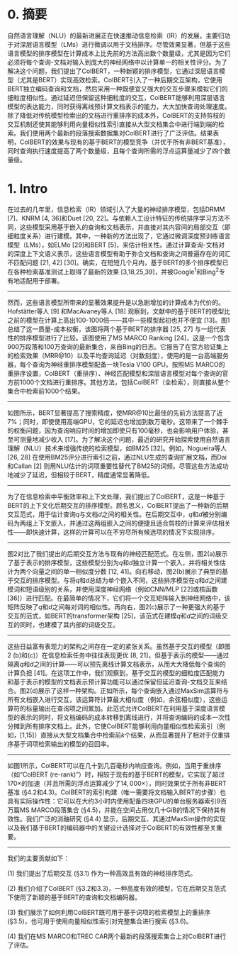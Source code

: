 # 0. 摘要

自然语言理解（NLU）的最新进展正在快速推动信息检索（IR）的发展，主要归功于对深层语言模型（LMs）进行微调以用于文档排序。尽管效果显著，但基于这些语言模型的排序模型在计算成本上比先前的方法高出数个数量级，尤其是因为它们必须将每个查询-文档对输入到庞大的神经网络中以计算单一的相关性评分。为了解决这个问题，我们提出了ColBERT，一种新颖的排序模型，它通过深层语言模型（尤其是BERT）实现高效检索。ColBERT引入了一种后期交互架构，它使用BERT独立编码查询和文档，然后采用一种既便宜又强大的交互步骤来模拟它们的细粒度相似性。通过延迟但保留这种细粒度的交互，ColBERT能够利用深层语言模型的表达能力，同时获得离线预计算文档表示的能力，大大加快查询处理速度。除了降低对传统模型检索出的文档进行重排序的成本外，ColBERT的支持剪枝的交互机制还使其能够利用向量相似性索引直接从大型文档集合中进行端到端的检索。我们使用两个最新的段落搜索数据集对ColBERT进行了广泛评估。结果表明，ColBERT的效果与现有的基于BERT的模型竞争（并优于所有非BERT基准），同时查询执行速度提高了两个数量级，且每个查询所需的浮点运算量减少了四个数量级。

# 1. Intro

在过去的几年里，信息检索（IR）领域引入了大量的神经排序模型，包括DRMM [7]、KNRM [4, 36]和Duet [20, 22]。与依赖人工设计特征的传统排序学习方法不同，这些模型采用基于嵌入的查询和文档表示，并直接对其内容间的局部交互（即细粒度关系）进行建模。其中，一种新的方法出现了，它通过微调深度预训练语言模型（LMs），如ELMo [29]和BERT [5]，来估计相关性。通过计算查询-文档对的深度上下文语义表示，这些语言模型有助于弥合文档和查询之间普遍存在的词汇不匹配问题 [21, 42] [30]。确实，在短短几个月内，基于BERT的多个排序模型已在各种检索基准测试上取得了最新的效果 [3,18,25,39]，并被Google${ }^1$和Bing${ }^2$专有地适配用于部署。

---

然而，这些语言模型所带来的显著效果提升是以急剧增加的计算成本为代价的。Hofstätter等人 [9] 和MacAvaney等人 [18] 观察到，文献中的基于BERT的模型比之前的模型在计算上高出100-1000倍——其中一些模型起初也并不便宜 [13]。图1总结了这一质量-成本权衡，该图将两个基于BERT的排序器 [25, 27] 与一组代表性的排序模型进行了比较。该图使用了MS MARCO Ranking [24]，这是一个包含900万段落和100万查询的最新集合，来自Bing的日志。它报告了在官方验证集上的检索效果（MRR@10）以及平均查询延迟（对数刻度），使用的是一台高端服务器，每个查询为神经重排序模型配备一块Tesla V100 GPU。按照MS MARCO的重排序设置，ColBERT（重排序）、神经匹配模型和深层语言模型对每个查询的官方前1000个文档进行重排序。其他方法，包括ColBERT（全检索），则直接从整个集合中检索前1000个结果。

---

如图所示，BERT显著提高了搜索精度，使MRR@10比最佳的先前方法提高了近7%；同时，即使使用高端GPU，它的延迟也增加到数万毫秒。这带来了一个棘手的权衡问题，因为查询响应时间的增加即使只有100毫秒，也会影响用户体验，甚至可测量地减少收入 [17]。为了解决这个问题，最近的研究开始探索使用自然语言理解（NLU）技术来增强传统的检索模型，如BM25 [32]。例如，Nogueira等人 [26, 28] 在使用BM25评分进行索引之前，通过NLU生成的查询扩展文档，而Dai和Callan [2] 则用NLU估计的词项重要性替代了BM25的词频。尽管这些方法成功地减少了延迟，但相较于BERT，精度通常显著降低。

---

为了在信息检索中平衡效率和上下文处理，我们提出了ColBERT，这是一种基于BERT的上下文化后期交互的排序模型。顾名思义，ColBERT提出了一种新的后期交互范式，用于估计查询$q$与文档$d$之间的相关性。在后期交互中，$q$和$d$被分别编码为两组上下文嵌入，并通过这两组嵌入之间的便捷且适合剪枝的计算来评估相关性——即快速计算，这样的计算可以在不穷尽所有候选项的情况下实现排序。

---

图2对比了我们提出的后期交互方法与现有的神经匹配范式。在左侧，图2(a)展示了基于表示的排序模型，这些模型分别为$q$和$d$独立计算一个嵌入，并将相关性估计为两个向量之间的单一相似度分数 [12, 41]。向右移动，图2(b)展示了典型的基于交互的排序模型。与将$q$和$d$总结为单个嵌入不同，这些排序模型在$q$和$d$之间建模词和短语级别的关系，并使用深度神经网络（例如CNN/MLP [22]或核函数 [36]）进行匹配。在最简单的情况下，它们将一个交互矩阵输入到神经网络中，该矩阵反映了$q$和$d$之间每对词的相似性。再向右，图2(c)展示了一种更强大的基于交互的范式，如BERT的transformer架构 [25]，该范式在建模$q$和$d$之间的词级交互的同时，也建模了其内部的词级交互。

---

这些日益富有表现力的架构之间存在一定的紧张关系。虽然基于交互的模型（即图2 (b)和(c)）在信息检索任务中往往表现更优 [8, 21]，但基于表示的模型——通过隔离$q$和$d$之间的计算——可以预先离线计算文档表示，从而大大降低每个查询的计算负担 [41]。在这项工作中，我们观察到，基于交互的模型的细粒度匹配能力和基于表示的模型的文档表示预计算功能可以通过保留但延迟查询-文档交互来结合。图2(d)展示了这样一种架构。正如所示，每个查询嵌入通过MaxSim运算符与所有文档嵌入进行交互，该运算符计算最大相似度（例如，余弦相似度），这些运算符的标量输出在查询项之间累加。此范式允许ColBERT在利用基于深度语言模型的表示的同时，将文档编码的成本转移到离线进行，并将查询编码的成本一次性分摊到所有排序文档上。此外，它使ColBERT能够利用向量相似性检索索引（例如，[1,15]）直接从大型文档集合中检索前$k$个结果，从而显著提升了相对于仅重排序基于词项检索输出的模型的召回率。

---

如图1所示，ColBERT可以在几十到几百毫秒内响应查询。例如，当用于重排序（如“ColBERT (re-rank)”）时，相较于现有的基于BERT的模型，它实现了超过$170 \times$的加速（并且所需的浮点运算减少了$14,000 \times$），同时效果优于所有非BERT基准 (§4.2和4.3)。ColBERT的索引构建（唯一需要将文档输入BERT的步骤）也具有实际操作性：它可以在大约3小时内使用配备四块GPU的单台服务器索引9百万篇MS MARCO段落集合 (§4.5)，并能在空间占用仅几十GiB的情况下保持其有效性。我们广泛的消融研究 (§4.4) 显示，后期交互、其通过MaxSim操作的实现以及我们基于BERT的编码器中的关键设计选择对于ColBERT的有效性都至关重要。

---

我们的主要贡献如下：

(1) 我们提出了后期交互 (§3.1) 作为一种高效且有效的神经排序范式。

(2) 我们介绍了ColBERT (§3.2和3.3)，一种高度有效的模型，它在后期交互范式下使用了新颖的基于BERT的查询和文档编码器。

(3) 我们展示了如何利用ColBERT既可用于基于词项的检索模型上的重排序 (§3.5)，也可用于使用向量相似性索引对完整集合进行搜索 (§3.6)。

(4) 我们在MS MARCO和TREC CAR两个最新的段落搜索集合上对ColBERT进行了评估。